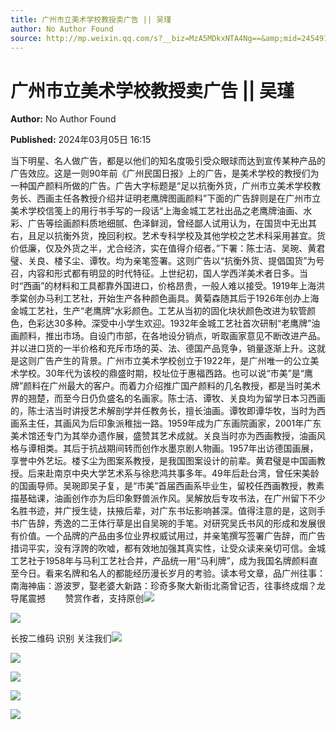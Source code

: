 ```yaml
---
title: 广州市立美术学校教授卖广告 || 吴瑾
author: No Author Found
source: http://mp.weixin.qq.com/s?__biz=MzA5MDkxNTA4Ng==&amp;mid=2454914717&amp;idx=1&amp;sn=f97177be4319f31478b8a8a93086a367&amp;chksm=87a3cefcb0d447eaaa3da11f1cf03376acdf3e61c11e56fe0eeb6441b040230ac32801d5437a&poc_token=HJ_Do2ejHyO-wNZGG8Q1S8FdPgy1YBBEob-nUEme
---
```


# 广州市立美术学校教授卖广告 || 吴瑾

**Author:** No Author Found

**Published:** 2024年03月05日 16:15

当下明星、名人做广告，都是以他们的知名度吸引受众眼球而达到宣传某种产品的广告效应。这是一则90年前《广州民国日报》上的广告，是美术学校的教授们为一种国产颜料所做的广告。广告大字标题是“足以抗衡外货，广州市立美术学校教务长、西画主任各教授介绍并证明老鹰牌图画颜料”下面的广告辞则是在广州市立美术学校信笺上的用行书手写的一段话“上海金城工艺社出品之老鹰牌油画、水彩、广告等绘画颜料质地细腻、色泽鲜润，曾经鄙人试用认为，在国货中无出其右，且足以抗衡外货，挽回利权。艺术专科学校及其他学校之艺术科采用甚宜。货价低廉，仅及外货之半，尤合经济，实在值得介绍者。”下署：陈士洁、吴琬、黄君璧、关良、楼孓尘、谭牧。均为亲笔签署。这则广告以“抗衡外货、提倡国货”为号召，内容和形式都有明显的时代特征。上世纪初，国人学西洋美术者日多。当时“西画”的材料和工具都靠外国进口，价格昂贵，一般人难以接受。1919年上海洪季棠创办马利工艺社，开始生产各种颜色画具。黄菊森随其后于1926年创办上海金城工艺社，生产“老鹰牌”水彩颜色。工艺从当初的固化块状颜色改进为软管颜色，色彩达30多种。深受中小学生欢迎。1932年金城工艺社首次研制“老鹰牌”油画颜料，推出市场。自设门市部，在各地设分销点，听取画家意见不断改进产品。并以进口货的一半价格和充斥市场的英、法、德国产品竞争，销量逐渐上升。这就是这则广告产生的背景。广州市立美术学校创立于1922年，是广州唯一的公立美术学校。30年代为该校的鼎盛时期，校址位于惠福西路。也可以说“市美”是“鹰牌”颜料在广州最大的客户。而着力介绍推广国产颜料的几名教授，都是当时美术界的翘楚，而至今日仍负盛名的名画家。陈士洁、谭牧、关良均为留学日本习西画的，陈士洁当时讲授艺术解剖学并任教务长，擅长油画。谭牧即谭华牧，当时为西画系主任，其画风为后印象派稚拙一路。1959年成为广东画院画家，2001年广东美术馆还专门为其举办遗作展，盛赞其艺术成就。关良当时亦为西画教授，油画风格与谭相类。其后于抗战期间转而创作水墨京剧人物画。1957年出访德国画展，享誉中外艺坛。楼孓尘为图案系教授，是我国图案设计的前辈。黄君璧是中国画教授。后来赴南京中央大学艺术系与徐悲鸿共事多年。49年后赴台湾，曾任宋美龄的国画导师。吴琬即吴子复，是“市美”首届西画系毕业生，留校任西画教授，教素描基础课，油画创作亦为后印象野兽派作风。吴解放后专攻书法，在广州留下不少名胜书迹，并广授生徒，扶掖后辈，对广东书坛影响甚深。值得注意的是，这则手书广告辞，秀逸的二王体行草是出自吴琬的手笔。对研究吴氏书风的形成和发展很有价值。一个品牌的产品由多位业界权威试用过，并亲笔撰写签署广告辞，而广告措词平实，没有浮誇的吹嘘，都有效地加强其真实性，让受众读来亲切可信。金城工艺社于1958年与马利工艺社合并，产品统一用“马利牌”，成为我国名牌颜料直至今日。看来名牌和名人的都能经历漫长岁月的考验。读本号文章，品广州往事：南海神庙：游波罗，娶老婆大新路：珍奇多聚大新街北斋曾记否，往事终成烟？龙导尾震撼        赞赏作者，支持原创![](https://mmbiz.qpic.cn/mmbiz_jpg/PJWG74pLsMayvR1AyLpp1OwsWXJhmAMu6hEnyJ4hyVxh2jeFxNGwngJfdXCj1cuXFPwvvJjPH1NhDydQF15CRA/640?wx_fmt=jpeg)

![](https://mmbiz.qpic.cn/mmbiz_jpg/PJWG74pLsMbMMjb9Y8gIn72jkQMBUhicBsTm2Mdf2DgqBQxbac0DpiabibK5LYpB6aawfDB08QOEKovtMnBR2vUvA/640)

长按二维码 识别 关注我们![](https://mmbiz.qpic.cn/mmbiz_jpg/PJWG74pLsMbMMjb9Y8gIn72jkQMBUhicB7Lxibbn4yOXrsZ7c3u6FXnr3YTxufY5S0x1vZP9iaDia2b9ldffPdDUBw/640)

![](https://mmbiz.qpic.cn/mmbiz_gif/PJWG74pLsMYf2b50xFTbTsibmjv5gNVOxZegUj8mrKtpuzCpBAYnQw9duHfIcNnUzicicnGUSv4EWPSTRAPvV9g3w/640?wx_fmt=gif&wxfrom=5&wx_lazy=1)

![](https://mmbiz.qpic.cn/mmbiz_jpg/PJWG74pLsMbnr5S4BbUwhwLDHfBfiaBDfBnCEgb4VBT9FufBeDI71bUT4ic9t9q1QWZO20U7Jhz67qyu6CicXaMQw/640?wx_fmt=jpeg&from=appmsg&wxfrom=5&wx_lazy=1&wx_co=1)

![](https://mmbiz.qpic.cn/mmbiz_gif/fgnkxfGnnkS1Lbic0T0Bgibp0J1vhQJ7rCaUWCiccY1he4tZib7iaUCqhy7pzH0y3u4FVQN7whcwrajK9jicg3BgjF1Q/640?wx_fmt=gif&wxfrom=5&wx_lazy=1)

![](https://mmbiz.qpic.cn/mmbiz_jpg/PJWG74pLsMazV2RHiaTlhYBA8U8J1HK9rWHnBRRAsibyxWmtIFxjS6Bgibk77Pm6ibDJXawjkpCricb1RwvEMrsTU2Q/640?wx_fmt=jpeg&wxfrom=5&wx_lazy=1&wx_co=1)



